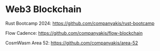 # Web3 Blockchain

Rust Bootcamp 2024:
https://github.com/companyakis/rust-bootcamp

Flow Cadence:
https://github.com/companyakis/flow-blockchain

CosmWasm Area 52:
https://github.com/companyakis/area-52

